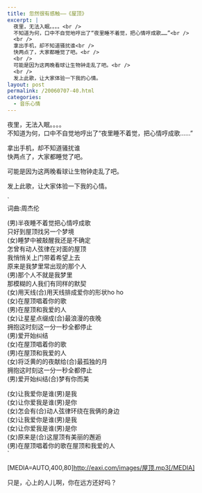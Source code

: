 ```yaml
---
title: 忽然很有感触――《屋顶》
excerpt: |
  夜里，无法入眠。。。。<br />
  不知道为何，口中不自觉地哼出了“夜里睡不着觉，把心情哼成歌……”<br />
  <br />
  拿出手机，却不知道骚扰谁<br />
  快两点了，大家都睡觉了吧。<br />
  <br />
  可能是因为这两晚看球让生物钟走乱了吧。<br />
  <br />
  发上此歌，让大家体验一下我的心情。
layout: post
permalink: /20060707-40.html
categories:
  - 音乐心情
---
```

夜里，无法入眠。。。。  
不知道为何，口中不自觉地哼出了“夜里睡不着觉，把心情哼成歌……”

拿出手机，却不知道骚扰谁  
快两点了，大家都睡觉了吧。

可能是因为这两晚看球让生物钟走乱了吧。

发上此歌，让大家体验一下我的心情。

`<br />
词曲:周杰伦</p>
<p>(男)半夜睡不着觉把心情哼成歌<br />
只好到屋顶找另一个梦境<br />
(女)睡梦中被敲醒我还是不确定<br />
怎曾有动人弦律在对面的屋顶<br />
我悄悄关上门带着希望上去<br />
原来是我梦里常出现的那个人<br />
(男)那个人不就是我梦里<br />
那模糊的人我们有同样的默契<br />
(女)用天线(合)用天线排成爱你的形状ho ho<br />
(女)在屋顶唱着你的歌<br />
(男)在屋顶和我爱的人<br />
(女)让星星点缀成(合)最浪漫的夜晚<br />
拥抱这时刻这一分一秒全都停止<br />
(男)爱开始纠结<br />
(女)在屋顶唱着你的歌<br />
(男)在屋顶和我爱的人<br />
(女)将泛黄的的夜献给(合)最孤独的月<br />
拥抱这时刻这一分一秒全都停止<br />
(男)爱开始纠结(合)梦有你而美</p>
<p>(女)让我爱你是谁(男)是我<br />
(女)让你爱我是谁(男)是你<br />
(女)怎会有(合)动人弦律环绕在我俩的身边<br />
(女)让我爱你是谁(男)是我<br />
(女)让你爱我是谁(男)是你<br />
(女)原来是(合)这屋顶有美丽的邂逅<br />
(男)在屋顶唱着你的歌在屋顶和我爱的人<br />
`

[MEDIA=AUTO,400,80]http://eaxi.com/images/屋顶.mp3[/MEDIA]

只是，心上的人儿啊，你在远方还好吗？